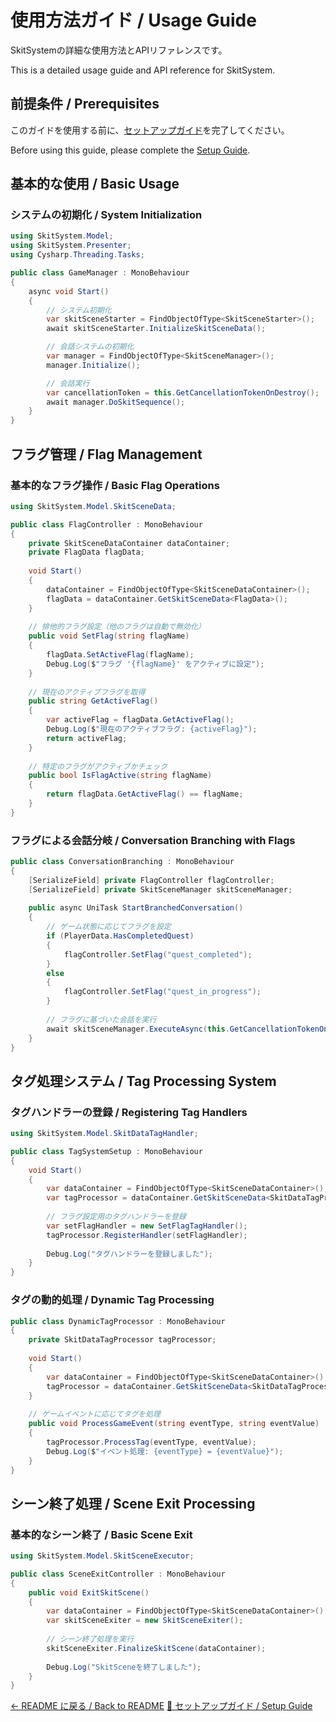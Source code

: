 # 使用方法ガイド / Usage Guide

SkitSystemの詳細な使用方法とAPIリファレンスです。

This is a detailed usage guide and API reference for SkitSystem.

## 前提条件 / Prerequisites

このガイドを使用する前に、[セットアップガイド](SETUP.md)を完了してください。

Before using this guide, please complete the [Setup Guide](SETUP.md).

## 基本的な使用 / Basic Usage

### システムの初期化 / System Initialization

```csharp
using SkitSystem.Model;
using SkitSystem.Presenter;
using Cysharp.Threading.Tasks;

public class GameManager : MonoBehaviour
{
    async void Start()
    {
        // システム初期化
        var skitSceneStarter = FindObjectOfType<SkitSceneStarter>();
        await skitSceneStarter.InitializeSkitSceneData();

        // 会話システムの初期化
        var manager = FindObjectOfType<SkitSceneManager>();
        manager.Initialize();

        // 会話実行
        var cancellationToken = this.GetCancellationTokenOnDestroy();
        await manager.DoSkitSequence();
    }
}
```

## フラグ管理 / Flag Management

### 基本的なフラグ操作 / Basic Flag Operations

```csharp
using SkitSystem.Model.SkitSceneData;

public class FlagController : MonoBehaviour
{
    private SkitSceneDataContainer dataContainer;
    private FlagData flagData;
    
    void Start()
    {
        dataContainer = FindObjectOfType<SkitSceneDataContainer>();
        flagData = dataContainer.GetSkitSceneData<FlagData>();
    }
    
    // 排他的フラグ設定（他のフラグは自動で無効化）
    public void SetFlag(string flagName)
    {
        flagData.SetActiveFlag(flagName);
        Debug.Log($"フラグ '{flagName}' をアクティブに設定");
    }
    
    // 現在のアクティブフラグを取得
    public string GetActiveFlag()
    {
        var activeFlag = flagData.GetActiveFlag();
        Debug.Log($"現在のアクティブフラグ: {activeFlag}");
        return activeFlag;
    }
    
    // 特定のフラグがアクティブかチェック
    public bool IsFlagActive(string flagName)
    {
        return flagData.GetActiveFlag() == flagName;
    }
}
```

### フラグによる会話分岐 / Conversation Branching with Flags

```csharp
public class ConversationBranching : MonoBehaviour
{
    [SerializeField] private FlagController flagController;
    [SerializeField] private SkitSceneManager skitSceneManager;
    
    public async UniTask StartBranchedConversation()
    {
        // ゲーム状態に応じてフラグを設定
        if (PlayerData.HasCompletedQuest)
        {
            flagController.SetFlag("quest_completed");
        }
        else
        {
            flagController.SetFlag("quest_in_progress");
        }
        
        // フラグに基づいた会話を実行
        await skitSceneManager.ExecuteAsync(this.GetCancellationTokenOnDestroy());
    }
}
```

## タグ処理システム / Tag Processing System

### タグハンドラーの登録 / Registering Tag Handlers

```csharp
using SkitSystem.Model.SkitDataTagHandler;

public class TagSystemSetup : MonoBehaviour
{
    void Start()
    {
        var dataContainer = FindObjectOfType<SkitSceneDataContainer>();
        var tagProcessor = dataContainer.GetSkitSceneData<SkitDataTagProcessor>();
        
        // フラグ設定用のタグハンドラーを登録
        var setFlagHandler = new SetFlagTagHandler();
        tagProcessor.RegisterHandler(setFlagHandler);
        
        Debug.Log("タグハンドラーを登録しました");
    }
}
```

### タグの動的処理 / Dynamic Tag Processing

```csharp
public class DynamicTagProcessor : MonoBehaviour
{
    private SkitDataTagProcessor tagProcessor;
    
    void Start()
    {
        var dataContainer = FindObjectOfType<SkitSceneDataContainer>();
        tagProcessor = dataContainer.GetSkitSceneData<SkitDataTagProcessor>();
    }
    
    // ゲームイベントに応じてタグを処理
    public void ProcessGameEvent(string eventType, string eventValue)
    {
        tagProcessor.ProcessTag(eventType, eventValue);
        Debug.Log($"イベント処理: {eventType} = {eventValue}");
    }
}
```

## シーン終了処理 / Scene Exit Processing

### 基本的なシーン終了 / Basic Scene Exit

```csharp
using SkitSystem.Model.SkitSceneExecutor;

public class SceneExitController : MonoBehaviour
{
    public void ExitSkitScene()
    {
        var dataContainer = FindObjectOfType<SkitSceneDataContainer>();
        var skitSceneExiter = new SkitSceneExiter();
        
        // シーン終了処理を実行
        skitSceneExiter.FinalizeSkitScene(dataContainer);
        
        Debug.Log("SkitSceneを終了しました");
    }
}
```

[← README に戻る / Back to README](README.md)
[🔧 セットアップガイド / Setup Guide](SETUP.md)
